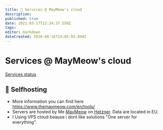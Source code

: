 ```yaml
---
title: 👾 Services @ MayMeow's cloud
description: 
published: true
date: 2021-03-17T12:24:37.550Z
tags: 
editor: markdown
dateCreated: 2020-08-16T14:05:03.894Z
---
```


# Services @ MayMeow's cloud

[Services status](https://maymeow.statuspage.io)

## 👾 Selfhosting

- More information you can find here https://www.themaymeow.com/en/tools/
- Servers are hosted by Me [MayMeow](https://www.themaymeow.com/) on [Hetzner](https://www.hetzner.com/). Data are located in EU.
- I Using VPS cloud beause i dont like solutions "One server for everything".